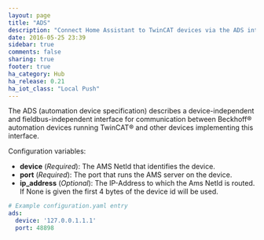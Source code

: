 ```yaml
---
layout: page
title: "ADS"
description: "Connect Home Assistant to TwinCAT devices via the ADS interface."
date: 2016-05-25 23:39
sidebar: true
comments: false
sharing: true
footer: true
ha_category: Hub
ha_release: 0.21
ha_iot_class: "Local Push"
---
```


The ADS (automation device specification) describes a device-independent and
fieldbus-independent interface for communication between Beckhoff® automation
devices running TwinCAT® and other devices implementing this interface.

Configuration variables:

- **device** (*Required*): The AMS NetId that identifies the device.
- **port** (*Required*): The port that runs the AMS server on the device.
- **ip_address** (*Optional*): The IP-Address to which the Ams NetId is routed.
If None is given the first 4 bytes of the device id will be used.

```yaml
# Example configuration.yaml entry
ads:
  device: '127.0.0.1.1.1'
  port: 48898
```